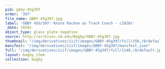 ```yaml
---
pid: gbby-45g397
order: '397'
file_name: GBBY-45g397.jpg
label: 'GBBY 45G/397: Knute Rockne as Track Coach - c1920s'
_date: 1920s
object_type: glass plate negative
source: http://archives.nd.edu/Bagby/GBBY-45g397.jpg
thumbnail: "/img/derivatives/iiif/images/GBBY-45g397/full/250,/0/default.jpg"
manifest: "/img/derivatives/iiif/images/GBBY-45g397/manifest.json"
full: "/img/derivatives/iiif/images/GBBY-45g397/full/1140,/0/default.jpg"
layout: bagby_item
collection: bagby
---
```

